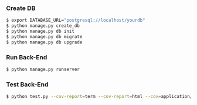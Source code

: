 ### Create DB
```sh
$ export DATABASE_URL="postgresql://localhost/yourdb"
$ python manage.py create_db
$ python manage.py db init
$ python manage.py db migrate
$ python manage.py db upgrade
```

### Run Back-End

```sh
$ python manage.py runserver
```

### Test Back-End

```sh
$ python test.py --cov-report=term --cov-report=html --cov=application/ tests/
```